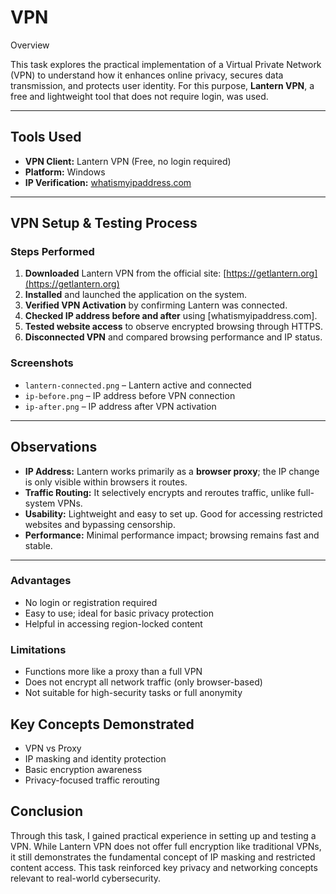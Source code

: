 # VPN
Overview

This task explores the practical implementation of a Virtual Private Network (VPN) to understand how it enhances online privacy, secures data transmission, and protects user identity. For this purpose, **Lantern VPN**, a free and lightweight tool that does not require login, was used.

---

##  Tools Used

- **VPN Client:** Lantern VPN (Free, no login required)
- **Platform:** Windows
- **IP Verification:** [whatismyipaddress.com](https://whatismyipaddress.com)

---

##  VPN Setup & Testing Process

###  Steps Performed

1. **Downloaded** Lantern VPN from the official site: [https://getlantern.org](https://getlantern.org)
2. **Installed** and launched the application on the system.
3. **Verified VPN Activation** by confirming Lantern was connected.
4. **Checked IP address before and after** using [whatismyipaddress.com].
5. **Tested website access** to observe encrypted browsing through HTTPS.
6. **Disconnected VPN** and compared browsing performance and IP status.

### Screenshots

- `lantern-connected.png` – Lantern active and connected
- `ip-before.png` – IP address before VPN connection
- `ip-after.png` – IP address after VPN activation

---

##  Observations

- **IP Address:** Lantern works primarily as a **browser proxy**; the IP change is only visible within browsers it routes.
- **Traffic Routing:** It selectively encrypts and reroutes traffic, unlike full-system VPNs.
- **Usability:** Lightweight and easy to set up. Good for accessing restricted websites and bypassing censorship.
- **Performance:** Minimal performance impact; browsing remains fast and stable.

---


###  Advantages

- No login or registration required
- Easy to use; ideal for basic privacy protection
- Helpful in accessing region-locked content

###  Limitations

- Functions more like a proxy than a full VPN
- Does not encrypt all network traffic (only browser-based)
- Not suitable for high-security tasks or full anonymity

## Key Concepts Demonstrated

- VPN vs Proxy
- IP masking and identity protection
- Basic encryption awareness
- Privacy-focused traffic rerouting

## Conclusion

Through this task, I gained practical experience in setting up and testing a VPN. While Lantern VPN does not offer full encryption like traditional VPNs, it still demonstrates the fundamental concept of IP masking and restricted content access. This task reinforced key privacy and networking concepts relevant to real-world cybersecurity.
